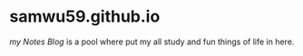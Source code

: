 # samwu59.github.io
*my Notes Blog* is a pool where put my all study and fun things of life in here.
